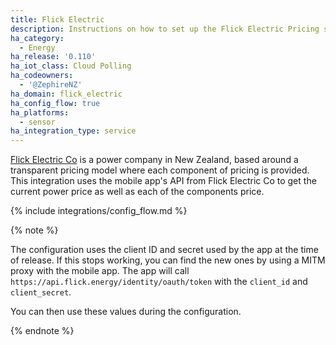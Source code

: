 ```yaml
---
title: Flick Electric
description: Instructions on how to set up the Flick Electric Pricing sensor in Home Assistant.
ha_category:
  - Energy
ha_release: '0.110'
ha_iot_class: Cloud Polling
ha_codeowners:
  - '@ZephireNZ'
ha_domain: flick_electric
ha_config_flow: true
ha_platforms:
  - sensor
ha_integration_type: service
---
```


[Flick Electric Co](https://www.flickelectric.co.nz/) is a power company in New Zealand, based around a transparent pricing model where each component of pricing is provided. This integration uses the mobile app's API from Flick Electric Co to get the current power price as well as each of the components price.

{% include integrations/config_flow.md %}

{% note %}

The configuration uses the client ID and secret used by the app at the time of release. If this stops working, you can find the new ones by using a MITM proxy with the mobile app. The app will call `https://api.flick.energy/identity/oauth/token` with the `client_id` and `client_secret`.

You can then use these values during the configuration.

{% endnote %}
